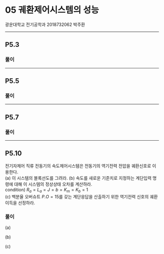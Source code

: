 # 05 궤환제어시스템의 성능  
광운대학교 전기공학과 2018732062 박주환  

---  
## P5.3  

### 풀이  

---
## P5.5  

### 풀이  

---
## P5.7  

### 풀이  
---
## P5.10  
전기자제어 직류 전동기의 속도제어시스템은 전동기의 역기전력 전압을 궤환신호로 이용한다.  
(a) 이 시스템의 블록선도를 그려라.
(b) 속도를 새로운 기준치로 지정하는 계단입력 명령에 대해 이 시스템의 정상상태 오차를 계산하라.  
condition) $R_a = L_a = J = b = K_m = K_b = 1$  
(c) 백분율 오버슈트 $P.O = 15%$를 갖는 계단응답을 산출하기 위한 역기전력 신호의 궤환이득을 선정하라.  

### 풀이  
(a)  

(b)

(c)

